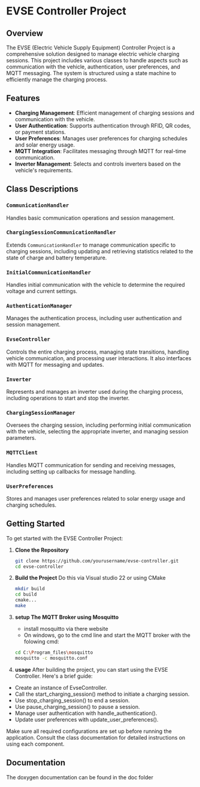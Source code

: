 # EVSE Controller Project

## Overview

The EVSE (Electric Vehicle Supply Equipment) Controller Project is a comprehensive solution designed to manage electric vehicle charging sessions. This project includes various classes to handle aspects such as communication with the vehicle, authentication, user preferences, and MQTT messaging. The system is structured using a state machine to efficiently manage the charging process.

## Features

- **Charging Management**: Efficient management of charging sessions and communication with the vehicle.
- **User Authentication**: Supports authentication through RFID, QR codes, or payment stations.
- **User Preferences**: Manages user preferences for charging schedules and solar energy usage.
- **MQTT Integration**: Facilitates messaging through MQTT for real-time communication.
- **Inverter Management**: Selects and controls inverters based on the vehicle's requirements.

## Class Descriptions

### `CommunicationHandler`

Handles basic communication operations and session management.

### `ChargingSessionCommunicationHandler`

Extends `CommunicationHandler` to manage communication specific to charging sessions, including updating and retrieving statistics related to the state of charge and battery temperature.

### `InitialCommunicationHandler`

Handles initial communication with the vehicle to determine the required voltage and current settings.

### `AuthenticationManager`

Manages the authentication process, including user authentication and session management.

### `EvseController`

Controls the entire charging process, managing state transitions, handling vehicle communication, and processing user interactions. It also interfaces with MQTT for messaging and updates.

### `Inverter`

Represents and manages an inverter used during the charging process, including operations to start and stop the inverter.

### `ChargingSessionManager`

Oversees the charging session, including performing initial communication with the vehicle, selecting the appropriate inverter, and managing session parameters.

### `MQTTClient`

Handles MQTT communication for sending and receiving messages, including setting up callbacks for message handling.

### `UserPreferences`

Stores and manages user preferences related to solar energy usage and charging schedules.

## Getting Started

To get started with the EVSE Controller Project:

1. **Clone the Repository**

   ```bash
   git clone https://github.com/yourusername/evse-controller.git
   cd evse-controller
   ```
2. **Build the Project**
   Do this via Visual studio 22 or using CMake
   ```bash
   mkdir build
   cd build
   cmake...
   make
   ```
3. **setup The MQTT Broker using Mosquitto**
   - install mosquitto via there website
   - On windows, go to the cmd line and start the MQTT broker with the folowing cmd:
   ```bash
   cd C:\Program_files\mosquitto
   mosquitto -c mosquitto.conf
   ```
5.  **usage**
After building the project, you can start using the EVSE Controller. Here's a brief guide:

- Create an instance of EvseController.
- Call the start_charging_session() method to initiate a charging session.
- Use stop_charging_session() to end a session.
- Use pause_charging_session() to pause a session.
- Manage user authentication with handle_authentication().
- Update user preferences with update_user_preferences().
  
Make sure all required configurations are set up before running the application. Consult the class documentation for detailed instructions on using each component.

## Documentation
The doxygen documentation can be found in the doc folder
